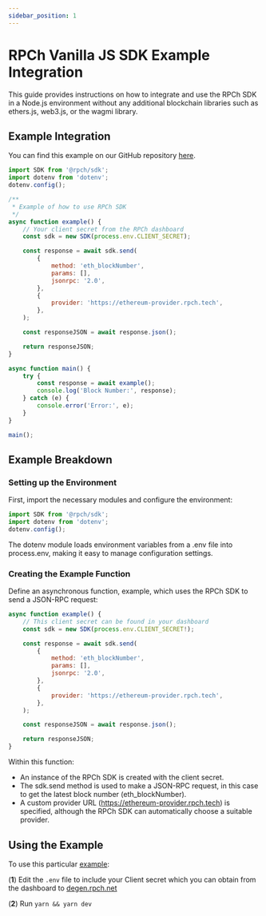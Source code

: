 ```yaml
---
sidebar_position: 1
---
```


# RPCh Vanilla JS SDK Example Integration

This guide provides instructions on how to integrate and use the RPCh SDK in a Node.js environment without any additional blockchain libraries such as ethers.js, web3.js, or the wagmi library.

## Example Integration

You can find this example on our GitHub repository [here](https://github.com/Rpc-h/RPCh/blob/main/examples/vanilla-sdk/src/index.ts).

```javascript
import SDK from '@rpch/sdk';
import dotenv from 'dotenv';
dotenv.config();

/**
 * Example of how to use RPCh SDK
 */
async function example() {
    // Your client secret from the RPCh dashboard
    const sdk = new SDK(process.env.CLIENT_SECRET);

    const response = await sdk.send(
        {
            method: 'eth_blockNumber',
            params: [],
            jsonrpc: '2.0',
        },
        {
            provider: 'https://ethereum-provider.rpch.tech',
        },
    );

    const responseJSON = await response.json();

    return responseJSON;
}

async function main() {
    try {
        const response = await example();
        console.log('Block Number:', response);
    } catch (e) {
        console.error('Error:', e);
    }
}

main();
```

## Example Breakdown

### Setting up the Environment

First, import the necessary modules and configure the environment:

```javascript
import SDK from '@rpch/sdk';
import dotenv from 'dotenv';
dotenv.config();
```

The dotenv module loads environment variables from a .env file into process.env, making it easy to manage configuration settings.

### Creating the Example Function

Define an asynchronous function, example, which uses the RPCh SDK to send a JSON-RPC request:

```javascript
async function example() {
    // This client secret can be found in your dashboard
    const sdk = new SDK(process.env.CLIENT_SECRET!);

    const response = await sdk.send(
        {
            method: 'eth_blockNumber',
            params: [],
            jsonrpc: '2.0',
        },
        {
            provider: 'https://ethereum-provider.rpch.tech',
        },
    );

    const responseJSON = await response.json();

    return responseJSON;
}
```

Within this function:

- An instance of the RPCh SDK is created with the client secret.
- The sdk.send method is used to make a JSON-RPC request, in this case to get the latest block number (eth_blockNumber).
- A custom provider URL (https://ethereum-provider.rpch.tech) is specified, although the RPCh SDK can automatically choose a suitable provider.

## Using the Example

To use this particular [example](https://github.com/Rpc-h/RPCh/blob/main/examples/vanilla-sdk/src/index.ts):

(**1**) Edit the `.env` file to include your Client secret which you can obtain from the dashboard to [degen.rpch.net](https://degen.rpch.net/)

(**2**) Run `yarn && yarn dev`